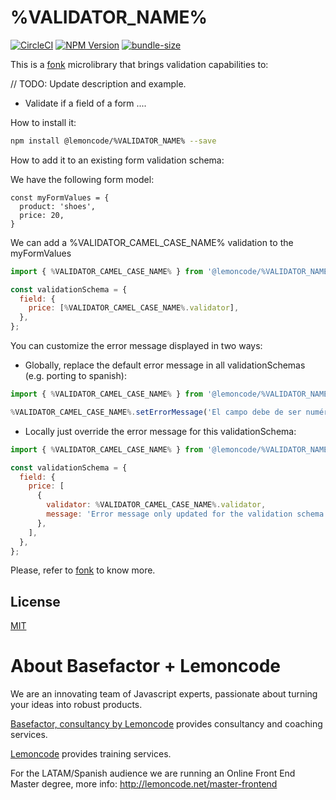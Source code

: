 # %VALIDATOR_NAME%

[![CircleCI](https://badgen.net/github/status/Lemoncode/%VALIDATOR_NAME%/master?icon=circleci&label=circleci)](https://circleci.com/gh/Lemoncode/%VALIDATOR_NAME%/tree/master)
[![NPM Version](https://badgen.net/npm/v/@lemoncode/%VALIDATOR_NAME%?icon=npm&label=npm)](https://www.npmjs.com/package/@lemoncode/%VALIDATOR_NAME%)
[![bundle-size](https://badgen.net/bundlephobia/min/@lemoncode/%VALIDATOR_NAME%)](https://bundlephobia.com/result?p=@lemoncode/%VALIDATOR_NAME%)

This is a [fonk](https://github.com/Lemoncode/fonk) microlibrary that brings validation capabilities to:

// TODO: Update description and example.

- Validate if a field of a form ....

How to install it:

```bash
npm install @lemoncode/%VALIDATOR_NAME% --save
```

How to add it to an existing form validation schema:

We have the following form model:

```
const myFormValues = {
  product: 'shoes',
  price: 20,
}
```

We can add a %VALIDATOR_CAMEL_CASE_NAME% validation to the myFormValues

```javascript
import { %VALIDATOR_CAMEL_CASE_NAME% } from '@lemoncode/%VALIDATOR_NAME%';

const validationSchema = {
  field: {
    price: [%VALIDATOR_CAMEL_CASE_NAME%.validator],
  },
};
```

You can customize the error message displayed in two ways:

- Globally, replace the default error message in all validationSchemas (e.g. porting to spanish):

```javascript
import { %VALIDATOR_CAMEL_CASE_NAME% } from '@lemoncode/%VALIDATOR_NAME%';

%VALIDATOR_CAMEL_CASE_NAME%.setErrorMessage('El campo debe de ser numérico');
```

- Locally just override the error message for this validationSchema:

```javascript
import { %VALIDATOR_CAMEL_CASE_NAME% } from '@lemoncode/%VALIDATOR_NAME%';

const validationSchema = {
  field: {
    price: [
      {
        validator: %VALIDATOR_CAMEL_CASE_NAME%.validator,
        message: 'Error message only updated for the validation schema',
      },
    ],
  },
};
```

Please, refer to [fonk](https://github.com/Lemoncode/fonk) to know more.

## License

[MIT](./LICENSE)

# About Basefactor + Lemoncode

We are an innovating team of Javascript experts, passionate about turning your ideas into robust products.

[Basefactor, consultancy by Lemoncode](http://www.basefactor.com) provides consultancy and coaching services.

[Lemoncode](http://lemoncode.net/services/en/#en-home) provides training services.

For the LATAM/Spanish audience we are running an Online Front End Master degree, more info: http://lemoncode.net/master-frontend
